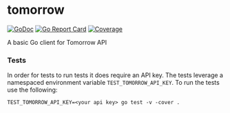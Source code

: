 # tomorrow
[![GoDoc](https://godoc.org/github.com/stevepartridge/tomorrow?status.svg)](https://godoc.org/github.com/stevepartridge/tomorrow)
[![Go Report Card](https://goreportcard.com/badge/github.com/stevepartridge/tomorrow)](https://goreportcard.com/report/github.com/stevepartridge/tomorrow)
[![Coverage](http://gocover.io/_badge/github.com/stevepartridge/service)](http://gocover.io/github.com/stevepartridge/tomorrow)

A basic Go client for Tomorrow API


### Tests
In order for tests to run tests it does require an API key.  The tests leverage a namespaced environment variable `TEST_TOMORROW_API_KEY`.  To run the tests use the following:
```
TEST_TOMORROW_API_KEY=<your api key> go test -v -cover .
```
